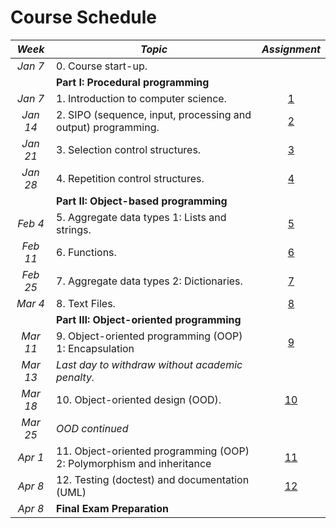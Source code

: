 # Course Schedule

_Week_ | _Topic_                    | _Assignment_
:-----:|--------------------------|:---------------------:
_Jan 7_ | 0.  Course start-up.              | &nbsp;
&nbsp; | **Part I: Procedural programming**  |
_Jan 7_ | 1.  Introduction to computer science.      | [1](../01_Course_Introduction/90_Assignment_1.md)
_Jan 14_ | 2.  SIPO (sequence, input, processing and output) programming.       | [2](../02_SIPO/90_Assignment_2.md)
_Jan 21_ | 3.  Selection control structures. | [3](../03_Selection/90_Assignment_3.md)
_Jan 28_ | 4.  Repetition control structures.           | [4](../04_Repetition/90_Assignment_4.md)
&nbsp; | **Part II: Object-based programming**           | &nbsp;
_Feb 4_ | 5.  Aggregate data types 1: Lists and strings. | [5](../05_Lists_and_Strings/90_Assignment_5.md)
_Feb 11_ | 6.  Functions.                    | [6](../06_Functions/90_Assignment_6.md)
_Feb 25_ | 7.  Aggregate data types 2: Dictionaries.      | [7](../07_Dictionaries/90_Assignment_7.md)
_Mar 4_ | 8.  Text Files.                   | [8](../08_Persistence/90_Assignment_8.md)
&nbsp; | **Part III: Object-oriented programming**     | &nbsp; 
_Mar 11_ | 9.  Object-oriented programming (OOP) 1: Encapsulation  | [9](../09_OOP1_Encapsulation/90_Assignment_9.md)
_Mar 13_ | _Last day to withdraw without academic penalty._    | &nbsp;
_Mar 18_ | 10. Object-oriented design (OOD). | [10]()
_Mar 25_ | _OOD  continued_                    | &nbsp;
_Apr 1_ | 11. Object-oriented programming (OOP) 2: Polymorphism and inheritance  | [11]()
_Apr 8_ | 12. Testing (doctest) and documentation (UML)     | [12]()
_Apr 8_ | **Final Exam Preparation**               | &nbsp;
